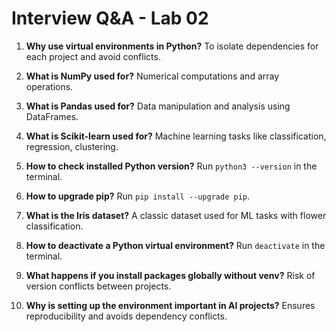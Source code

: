 # Interview Q&A - Lab 02

1. **Why use virtual environments in Python?**
   To isolate dependencies for each project and avoid conflicts.

2. **What is NumPy used for?**
   Numerical computations and array operations.

3. **What is Pandas used for?**
   Data manipulation and analysis using DataFrames.

4. **What is Scikit-learn used for?**
   Machine learning tasks like classification, regression, clustering.

5. **How to check installed Python version?**
   Run `python3 --version` in the terminal.

6. **How to upgrade pip?**
   Run `pip install --upgrade pip`.

7. **What is the Iris dataset?**
   A classic dataset used for ML tasks with flower classification.

8. **How to deactivate a Python virtual environment?**
   Run `deactivate` in the terminal.

9. **What happens if you install packages globally without venv?**
   Risk of version conflicts between projects.

10. **Why is setting up the environment important in AI projects?**
   Ensures reproducibility and avoids dependency conflicts.
